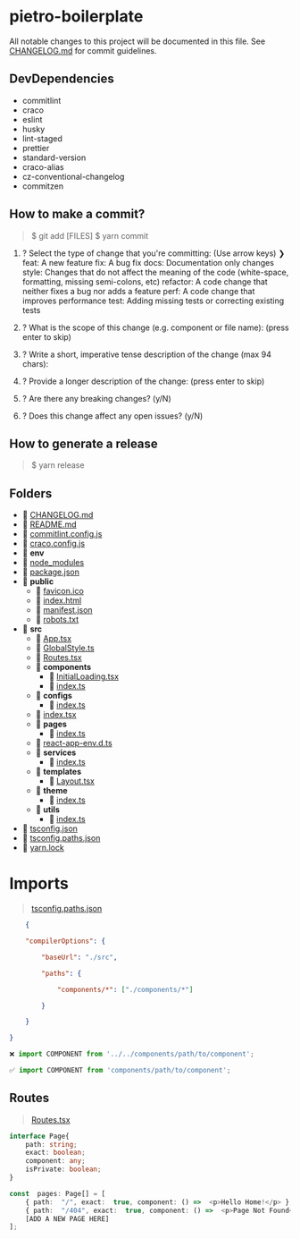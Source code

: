 
# pietro-boilerplate

  

All notable changes to this project will be documented in this file. See [CHANGELOG.md](https://github.com/pietrobs/pietro-boilerplate/blob/main/CHANGELOG.md) for commit guidelines.

  

## DevDependencies

- commitlint
- craco
- eslint
- husky
- lint-staged
- prettier
- standard-version
- craco-alias
- cz-conventional-changelog
- commitzen

## How to make a commit?

> $ git add [FILES]
> $ yarn commit

1.  ? Select the type of change that you're committing: (Use arrow keys)
❯ feat:     A new feature 
  fix:      A bug fix 
  docs:     Documentation only changes 
  style:    Changes that do not affect the meaning of the code (white-space, formatting, missing semi-colons, etc) 
  refactor: A code change that neither fixes a bug nor adds a feature 
  perf:     A code change that improves performance 
  test:     Adding missing tests or correcting existing tests 

2. ? What is the scope of this change (e.g. component or file name): (press enter to skip) 
3. ? Write a short, imperative tense description of the change (max 94 chars):
4. ? Provide a longer description of the change: (press enter to skip)
5. ? Are there any breaking changes? (y/N) 
6. ? Does this change affect any open issues? (y/N) 

## How to generate a release

> $ yarn release

## Folders

   - 📄 [CHANGELOG.md](CHANGELOG.md)
   - 📄 [README.md](README.md)
   - 📄 [commitlint.config.js](commitlint.config.js)
   - 📄 [craco.config.js](craco.config.js)
   - 📂 __env__
   - 📄 [node\_modules](node_modules)
   - 📄 [package.json](package.json)
   - 📂 __public__
     - 📄 [favicon.ico](public/favicon.ico)
     - 📄 [index.html](public/index.html)
     - 📄 [manifest.json](public/manifest.json)
     - 📄 [robots.txt](public/robots.txt)
   - 📂 __src__
     - 📄 [App.tsx](src/App.tsx)
     - 📄 [GlobalStyle.ts](src/GlobalStyle.ts)
     - 📄 [Routes.tsx](src/Routes.tsx)
     - 📂 __components__
       - 📄 [InitialLoading.tsx](src/components/InitialLoading.tsx)
       - 📄 [index.ts](src/components/index.ts)
     - 📂 __configs__
       - 📄 [index.ts](src/configs/index.ts)
     - 📄 [index.tsx](src/index.tsx)
     - 📂 __pages__
       - 📄 [index.ts](src/pages/index.ts)
     - 📄 [react\-app\-env.d.ts](src/react-app-env.d.ts)
     - 📂 __services__
       - 📄 [index.ts](src/services/index.ts)
     - 📂 __templates__
       - 📄 [Layout.tsx](src/templates/Layout.tsx)
     - 📂 __theme__
       - 📄 [index.ts](src/theme/index.ts)
     - 📂 __utils__
       - 📄 [index.ts](src/utils/index.ts)
   - 📄 [tsconfig.json](tsconfig.json)
   - 📄 [tsconfig.paths.json](tsconfig.paths.json)
   - 📄 [yarn.lock](yarn.lock)

# Imports 

> [tsconfig.paths.json](tsconfig.paths.json)

```json
	{

	"compilerOptions": {

		"baseUrl": "./src",

		"paths": {

			"components/*": ["./components/*"]

		}

	}

}
```


```javascript
❌ import COMPONENT from '../../components/path/to/component';

✅ import COMPONENT from 'components/path/to/component';
```

## Routes
> [Routes.tsx](src/Routes.tsx)

```typescript
interface Page{
	path: string;
	exact: boolean;
	component: any;
	isPrivate: boolean;
}

const  pages: Page[] = [
	{ path:  "/", exact:  true, component: () =>  <p>Hello Home!</p> },
	{ path:  "/404", exact:  true, component: () =>  <p>Page Not Found</p> },
	[ADD A NEW PAGE HERE]
];

```



